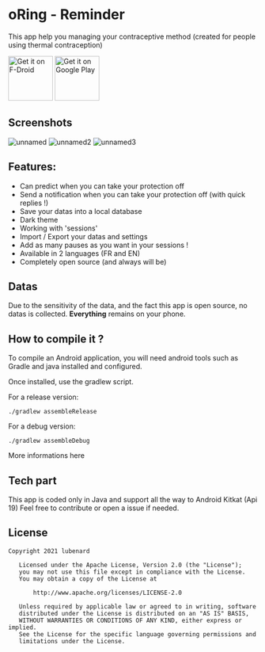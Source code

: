 # oRing - Reminder
This app help you managing your contraceptive method (created for people using thermal contraception)

[<img src="https://fdroid.gitlab.io/artwork/badge/get-it-on.png"
     alt="Get it on F-Droid"
     height="90">](https://f-droid.org/packages/com.lubenard.oring_reminder/)
[<img src="https://play.google.com/intl/en_us/badges/images/generic/en-play-badge.png"
     alt="Get it on Google Play"
     height="90">](https://play.google.com/store/apps/details?id=com.lubenard.oring_reminder)

## Screenshots
![unnamed](https://user-images.githubusercontent.com/42534397/133885035-61c36187-37cf-40b4-86bd-7ec0e7a6bd63.png)
![unnamed2](https://user-images.githubusercontent.com/42534397/133885037-007ff8d8-df34-42e4-a849-79fc7331e972.png)
![unnamed3](https://user-images.githubusercontent.com/42534397/133885040-bb269ef1-4292-4f0d-9a16-8e2c82e7b777.png)

## Features:
 - Can predict when you can take your protection off
 - Send a notification when you can take your protection off (with quick replies !)
 - Save your datas into a local database
 - Dark theme
 - Working with 'sessions'
 - Import / Export your datas and settings
 - Add as many pauses as you want in your sessions !
 - Available in 2 languages (FR and EN)
 - Completely open source (and always will be)
 
 ## Datas
Due to the sensitivity of the data, and the fact this app is open source,
no datas is collected. **Everything** remains on your phone.

## How to compile it ?

To compile an Android application, you will need android tools such as Gradle and java installed and configured.

Once installed, use the gradlew script.

For a release version:
```shell
./gradlew assembleRelease
```

For a debug version:
```shell
./gradlew assembleDebug
```


More informations here

## Tech part
This app is coded only in Java and support all the way to Android Kitkat (Api 19)
Feel free to contribute or open a issue if needed.

## License

```
Copyright 2021 lubenard

   Licensed under the Apache License, Version 2.0 (the "License");
   you may not use this file except in compliance with the License.
   You may obtain a copy of the License at

       http://www.apache.org/licenses/LICENSE-2.0

   Unless required by applicable law or agreed to in writing, software
   distributed under the License is distributed on an "AS IS" BASIS,
   WITHOUT WARRANTIES OR CONDITIONS OF ANY KIND, either express or implied.
   See the License for the specific language governing permissions and
   limitations under the License.
```

